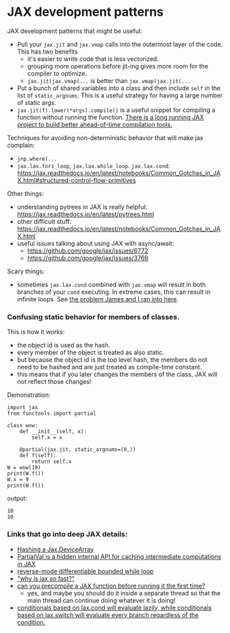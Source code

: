 # JAX development patterns

JAX development patterns that might be useful:

- Pull your `jax.jit` and `jax.vmap` calls into the outermost layer of the code. This has two benefits
  - it's easier to write code that is less vectorized.
  - grouping more operations before jit-ing gives more room for the compiler to optimize.
  - `jax.jit(jax.vmap(...` is better than `jax.vmap(jax.jit(...`
- Put a bunch of shared variables into a class and then include `self` in the list of `static_argnums`. This is a useful strategy for having a large number of static args.
- `jax.jit(f).lower(*args).compile()` is a useful snippet for compiling a function without running the function. [There is a long running JAX project to build better ahead-of-time compilation tools.](https://github.com/google/jax/issues/7733)

Techniques for avoiding non-deterministic behavior that will make jax complain:

- `jnp.where(...`
- `jax.lax.fori_loop`, `jax.lax.while_loop`. `jax.lax.cond`: https://jax.readthedocs.io/en/latest/notebooks/Common_Gotchas_in_JAX.html#structured-control-flow-primitives

Other things:

- understanding pytrees in JAX is really helpful: https://jax.readthedocs.io/en/latest/pytrees.html
- other difficult stuff: https://jax.readthedocs.io/en/latest/notebooks/Common_Gotchas_in_JAX.html
- useful issues talking about using JAX with async/await:
  - https://github.com/google/jax/issues/6772
  - https://github.com/google/jax/issues/3769

Scary things:

- sometimes `jax.lax.cond` combined with `jax.vmap` will result in both branches of your `cond` executing. In extreme cases, this can result in infinite loops. See [the problem James and I ran into here](https://github.com/pyro-ppl/numpyro/issues/1461).

### Confusing static behavior for members of classes.

This is how it works:

- the object id is used as the hash.
- every member of the object is treated as also static.
- but because the object id is the top level hash, the members do not need to be hashed and are just treated as compile-time constant.
- this means that if you later changes the members of the class, JAX will not reflect those changes!

Demonstration:

```
import jax
from functools import partial

class wow:
    def __init__(self, x):
        self.x = x

    @partial(jax.jit, static_argnums=(0,))
    def f(self):
        return self.x
W = wow(10)
print(W.f())
W.x = 9
print(W.f())
```

output:

```
10
10
```

### Links that go into deep JAX details:

- [Hashing a Jax.DeviceArray](https://github.com/google/jax/issues/4572#issuecomment-709809897)
- [PartialVal is a hidden internal API for caching intermediate computations in JAX](https://github.com/google/jax/discussions/9778)
- [reverse-mode differentiable bounded while loop](https://github.com/patrick-kidger/diffrax/blob/2b4e4d863c15abc7143919bac7825090bbfe50be/diffrax/misc/bounded_while_loop.py)
- ["why is jax so fast?"](https://github.com/google/jax/discussions/11078)
- [can you precompile a JAX function before running it the first time?](https://github.com/google/jax/discussions/11600)
  - yes, and maybe you should do it inside a separate thread so that the main thread can continue doing whatever it is doing!
- [conditionals based on lax.cond will evaluate lazily, while conditionals based on lax.switch will evaluate every branch regardless of the condition.](https://github.com/google/jax/discussions/11153)
